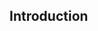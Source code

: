 <div id="title">

## Introduction
</div>

<div id="body">

<include src="what/container-inParent-asPanel.md" boilerplate />
<include src="validationVsVerification/container-inParent-asPanel.md" boilerplate />

</div>